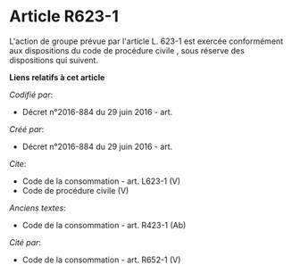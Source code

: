 # Article R623-1

L'action de groupe prévue par l'article L. 623-1 est exercée conformément aux dispositions du 
code de procédure civile
, sous réserve des dispositions qui suivent.

**Liens relatifs à cet article**

_Codifié par_:

  - Décret n°2016-884 du 29 juin 2016 - art.

_Créé par_:

  - Décret n°2016-884 du 29 juin 2016 - art.

_Cite_:

  - Code de la consommation - art. L623-1 (V)
  - Code de procédure civile (V)

_Anciens textes_:

  - Code de la consommation - art. R423-1 (Ab)

_Cité par_:

  - Code de la consommation - art. R652-1 (V)
